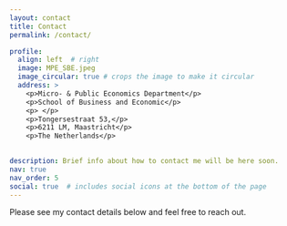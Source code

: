 ```yaml
---
layout: contact
title: Contact
permalink: /contact/

profile:
  align: left  # right
  image: MPE_SBE.jpeg
  image_circular: true # crops the image to make it circular
  address: >
    <p>Micro- & Public Economics Department</p>
    <p>School of Business and Economic</p>
    <p> </p>
    <p>Tongersestraat 53,</p>
    <p>6211 LM, Maastricht</p>
    <p>The Netherlands</p>

    
description: Brief info about how to contact me will be here soon.
nav: true
nav_order: 5
social: true  # includes social icons at the bottom of the page
---
```


Please see my contact details below and feel free to reach out.


